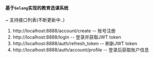 
#### 基于`Golang`实现的教育选课系统

~ 支持接口列表(不断更新中..)
1. http://localhost:8888/account/create -- 账号注册
2. http://localhost:8888/login -- 登录并获取JWT token
3. http://localhost:8888/auth/refresh_token -- 刷新JWT token
4. http://localhost:8888/auth/account/profile -- 登录后获取账户信息